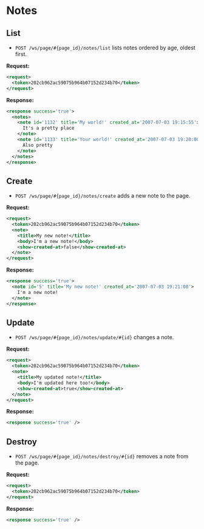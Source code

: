 Notes
=====

List
----

* `POST /ws/page/#{page_id}/notes/list` lists notes ordered by age, oldest first.

**Request:**

``` xml
<request>
  <token>202cb962ac59075b964b07152d234b70</token>
</request>
```

**Response:**

``` xml
<response success='true'>
  <notes>
    <note id='1132' title='My world!' created_at='2007-07-03 19:15:55'>
      It's a pretty place
    </note>
    <note id='1133' title='Your world!' created_at='2007-07-03 19:20:00'>
      Also pretty
    </note>
  </notes>
</response>
```

Create
------

* `POST /ws/page/#{page_id}/notes/create` adds a new note to the page.

**Request:**

``` xml
<request>
  <token>202cb962ac59075b964b07152d234b70</token>
  <note>
    <title>My new note!</title>
    <body>I'm a new note!</body>
    <show-created-at>false</show-created-at>
  </note>
</request>
```

**Response:**

``` xml
<response success='true'>
  <note id='5' title='My new note!' created_at='2007-07-03 19:21:00'>
    I'm a new note!
  </note>
</response>
```

Update
------

* `POST /ws/page/#{page_id}/notes/update/#{id}` changes a note.

**Request:**

``` xml
<request>
  <token>202cb962ac59075b964b07152d234b70</token>
  <note>
    <title>My updated note!</title>
    <body>I'm updated here too!</body>
    <show-created-at>true</show-created-at>
  </note>
</request>
```

**Response:**

``` xml
<response success='true' />
```

Destroy
-------

* `POST /ws/page/#{page_id}/notes/destroy/#{id}` removes a note from the page.

**Request:**

``` xml
<request>
  <token>202cb962ac59075b964b07152d234b70</token>
</request>
```

**Response:**

``` xml
<response success='true' />
```
